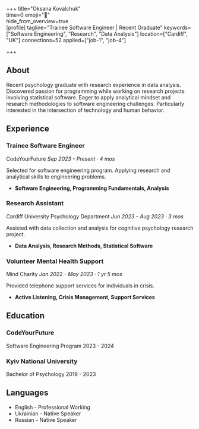+++ 
title="Oksana Kovalchuk"  
time=0 
emoji="👤"  
hide_from_overview=true  
[profile] 
tagline="Trainee Software Engineer | Recent Graduate" 
keywords=["Software Engineering", "Research", "Data Analysis"] 
location=["Cardiff", "UK"] 
connections=52 
applied=["job-1", "job-4"] 

+++

## About

Recent psychology graduate with research experience in data analysis. Discovered passion for programming while working on research projects involving statistical software. Eager to apply analytical mindset and research methodologies to software engineering challenges. Particularly interested in the intersection of technology and human behavior.

## Experience

### Trainee Software Engineer

CodeYourFuture
_Sep 2023 - Present · 4 mos_

Selected for software engineering program. Applying research and analytical skills to engineering problems.

- **Software Engineering, Programming Fundamentals, Analysis**

### Research Assistant

Cardiff University Psychology Department
_Jun 2023 - Aug 2023 · 3 mos_

Assisted with data collection and analysis for cognitive psychology research project.

- **Data Analysis, Research Methods, Statistical Software**

### Volunteer Mental Health Support

Mind Charity
_Jan 2022 - May 2023 · 1 yr 5 mos_

Provided telephone support services for individuals in crisis.

- **Active Listening, Crisis Management, Support Services**

## Education

### CodeYourFuture

Software Engineering Program
2023 - 2024

### Kyiv National University

Bachelor of Psychology
2019 - 2023

## Languages

- English - Professional Working
- Ukrainian - Native Speaker
- Russian - Native Speaker
